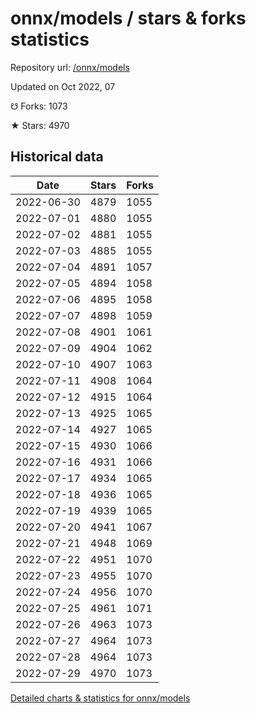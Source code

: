 # onnx/models / stars & forks statistics

Repository url: [/onnx/models](https://github.com/onnx/models)

Updated on Oct 2022, 07

☋ Forks: 1073

★ Stars: 4970

## Historical data
| Date | Stars | Forks |
|------|-------|-------|
| 2022-06-30 | 4879 | 1055 | 
| 2022-07-01 | 4880 | 1055 | 
| 2022-07-02 | 4881 | 1055 | 
| 2022-07-03 | 4885 | 1055 | 
| 2022-07-04 | 4891 | 1057 | 
| 2022-07-05 | 4894 | 1058 | 
| 2022-07-06 | 4895 | 1058 | 
| 2022-07-07 | 4898 | 1059 | 
| 2022-07-08 | 4901 | 1061 | 
| 2022-07-09 | 4904 | 1062 | 
| 2022-07-10 | 4907 | 1063 | 
| 2022-07-11 | 4908 | 1064 | 
| 2022-07-12 | 4915 | 1064 | 
| 2022-07-13 | 4925 | 1065 | 
| 2022-07-14 | 4927 | 1065 | 
| 2022-07-15 | 4930 | 1066 | 
| 2022-07-16 | 4931 | 1066 | 
| 2022-07-17 | 4934 | 1065 | 
| 2022-07-18 | 4936 | 1065 | 
| 2022-07-19 | 4939 | 1065 | 
| 2022-07-20 | 4941 | 1067 | 
| 2022-07-21 | 4948 | 1069 | 
| 2022-07-22 | 4951 | 1070 | 
| 2022-07-23 | 4955 | 1070 | 
| 2022-07-24 | 4956 | 1070 | 
| 2022-07-25 | 4961 | 1071 | 
| 2022-07-26 | 4963 | 1073 | 
| 2022-07-27 | 4964 | 1073 | 
| 2022-07-28 | 4964 | 1073 | 
| 2022-07-29 | 4970 | 1073 | 


[Detailed charts & statistics for onnx/models](https://reviewgithub.com/rep/onnx/models)
